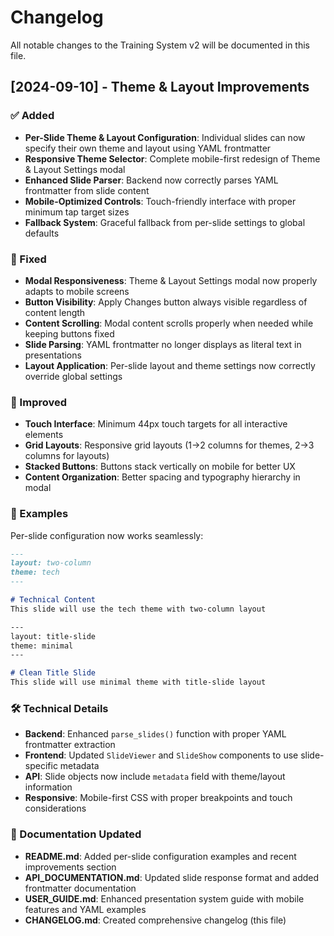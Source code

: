 # Changelog

All notable changes to the Training System v2 will be documented in this file.

## [2024-09-10] - Theme & Layout Improvements

### ✅ Added
- **Per-Slide Theme & Layout Configuration**: Individual slides can now specify their own theme and layout using YAML frontmatter
- **Responsive Theme Selector**: Complete mobile-first redesign of Theme & Layout Settings modal
- **Enhanced Slide Parser**: Backend now correctly parses YAML frontmatter from slide content
- **Mobile-Optimized Controls**: Touch-friendly interface with proper minimum tap target sizes
- **Fallback System**: Graceful fallback from per-slide settings to global defaults

### 🔧 Fixed
- **Modal Responsiveness**: Theme & Layout Settings modal now properly adapts to mobile screens
- **Button Visibility**: Apply Changes button always visible regardless of content length
- **Content Scrolling**: Modal content scrolls properly when needed while keeping buttons fixed
- **Slide Parsing**: YAML frontmatter no longer displays as literal text in presentations
- **Layout Application**: Per-slide layout and theme settings now correctly override global settings

### 📱 Improved
- **Touch Interface**: Minimum 44px touch targets for all interactive elements
- **Grid Layouts**: Responsive grid layouts (1→2 columns for themes, 2→3 columns for layouts)
- **Stacked Buttons**: Buttons stack vertically on mobile for better UX
- **Content Organization**: Better spacing and typography hierarchy in modal

### 🎨 Examples
Per-slide configuration now works seamlessly:

```markdown
---
layout: two-column
theme: tech
---

# Technical Content
This slide will use the tech theme with two-column layout

---
layout: title-slide
theme: minimal
---

# Clean Title Slide
This slide will use minimal theme with title-slide layout
```

### 🛠️ Technical Details
- **Backend**: Enhanced `parse_slides()` function with proper YAML frontmatter extraction
- **Frontend**: Updated `SlideViewer` and `SlideShow` components to use slide-specific metadata
- **API**: Slide objects now include `metadata` field with theme/layout information
- **Responsive**: Mobile-first CSS with proper breakpoints and touch considerations

### 📖 Documentation Updated
- **README.md**: Added per-slide configuration examples and recent improvements section
- **API_DOCUMENTATION.md**: Updated slide response format and added frontmatter documentation
- **USER_GUIDE.md**: Enhanced presentation system guide with mobile features and YAML examples
- **CHANGELOG.md**: Created comprehensive changelog (this file)